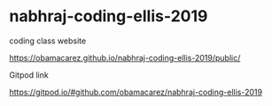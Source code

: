 # nabhraj-coding-ellis-2019
coding class website




https://obamacarez.github.io/nabhraj-coding-ellis-2019/public/



Gitpod link


https://gitpod.io/#github.com/obamacarez/nabhraj-coding-ellis-2019
